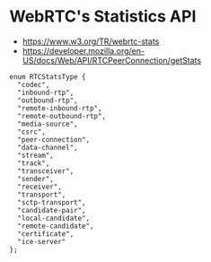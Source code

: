 # WebRTC's Statistics API

- https://www.w3.org/TR/webrtc-stats
- https://developer.mozilla.org/en-US/docs/Web/API/RTCPeerConnection/getStats

```WebIDL
enum RTCStatsType {
  "codec",
  "inbound-rtp",
  "outbound-rtp",
  "remote-inbound-rtp",
  "remote-outbound-rtp",
  "media-source",
  "csrc",
  "peer-connection",
  "data-channel",
  "stream",
  "track",
  "transceiver",
  "sender",
  "receiver",
  "transport",
  "sctp-transport",
  "candidate-pair",
  "local-candidate",
  "remote-candidate",
  "certificate",
  "ice-server"
};
```
